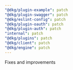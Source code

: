 ```yaml
---
"@dkg/plugin-example": patch
"@dkg/plugin-swagger": patch
"@dkg/eslint-config": patch
"@dkg/plugin-oauth": patch
"@dkg/plugin-auth": patch
"internal": patch
"@dkg/plugins": patch
"@dkg/client": patch
"@dkg/engine": patch
---
```


Fixes and improvements
